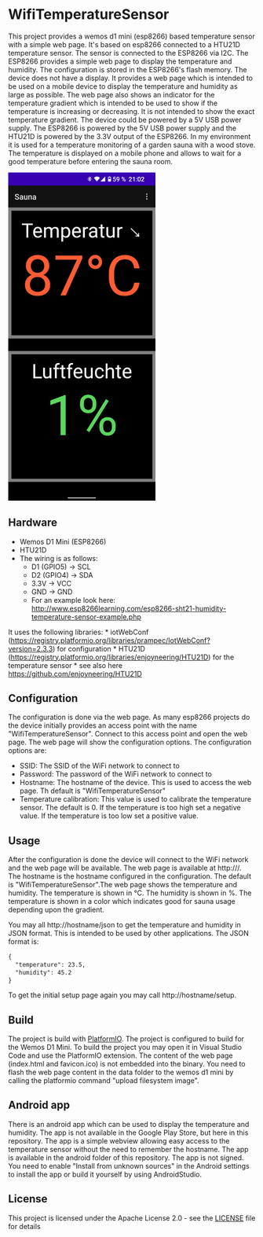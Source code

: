 # WifiTemperatureSensor
This project provides a wemos d1 mini (esp8266) based temperature sensor with a simple web page. 
It's based on esp8266 connected to a HTU21D temperature sensor. The sensor is connected to the ESP8266 via I2C. The ESP8266 provides a simple web page to display the temperature and humidity. The configuration is stored in the ESP8266's flash memory.
The device does not have a display. It provides a web page which is intended to be used on a mobile device to display the temperature and humidity as large as possible.
The web page also shows an indicator for the temperature gradient which is intended to be used to show if the temperature is increasing or decreasing. It is not intended to show the exact temperature gradient.
The device could be powered by a 5V USB power supply. The ESP8266 is powered by the 5V USB power supply and the HTU21D is powered by the 3.3V output of the ESP8266.
In my environment it is used for a temperature monitoring of a garden sauna with a wood stove. The temperature is displayed on a mobile phone and allows to wait for a good temperature before entering the sauna room.

<img src="https://github.com/fre4242/WifiTemperatureSensor/blob/main/WifiTemperatureSensorSample.png" width="300">

## Hardware
* Wemos D1 Mini (ESP8266)
* HTU21D
* The wiring is as follows:
    * D1 (GPIO5) -> SCL
    * D2 (GPIO4) -> SDA
    * 3.3V -> VCC
    * GND -> GND
    * For an example look here: http://www.esp8266learning.com/esp8266-sht21-humidity-temperature-sensor-example.php

It uses the following libraries:
    * iotWebConf (https://registry.platformio.org/libraries/prampec/IotWebConf?version=2.3.3) for configuration
    * HTU21D (https://registry.platformio.org/libraries/enjoyneering/HTU21D) for the temperature sensor
    * see also here https://github.com/enjoyneering/HTU21D

## Configuration
The configuration is done via the web page. As many esp8266 projects do the device initially provides an access point with the name "WifiTemperatureSensor". Connect to this access point and open the web page. The web page will show the configuration options. The configuration options are:
* SSID: The SSID of the WiFi network to connect to
* Password: The password of the WiFi network to connect to
* Hostname: The hostname of the device. This is used to access the web page. Th default is "WifiTemperatureSensor"
* Temperature calibration: This value is used to calibrate the temperature sensor. The default is 0. If the temperature is too high set a negative value. If the temperature is too low set a positive value.


## Usage
After the configuration is done the device will connect to the WiFi network and the web page will be available. The web page is available at http://<hostname>/. The hostname is the hostname configured in the configuration. The default is "WifiTemperatureSensor".The web page shows the temperature and humidity. The temperature is shown in °C. The humidity is shown in %. 
The temperature is shown in a color which indicates good for sauna usage depending upon the gradient.  

You may all http://hostname/json to get the temperature and humidity in JSON format. This is intended to be used by other applications. The JSON format is:
```
{
  "temperature": 23.5,
  "humidity": 45.2
}
```
To get the initial setup page again you may call http://hostname/setup.

## Build
The project is build with [PlatformIO](https://platformio.org/). The project is configured to build for the Wemos D1 Mini. To build the project you may open it in Visual Studio Code and use the PlatformIO extension. 
The content of the web page (index.html and favicon.ico) is not embedded into the binary. You need to flash the web page content in the data folder to the wemos d1 mini by calling the platformio command "upload filesystem image". 

## Android app
There is an android app which can be used to display the temperature and humidity. The app is not available in the Google Play Store, but here in this repository.
The app is a simple webview allowing easy access to the temperature sensor without the need to remember the hostname. The app is available in the android folder of this repository. The app is not signed. You need to enable "Install from unknown sources" in the Android settings to install the app or build it yourself by using AndroidStudio.

## License
This project is licensed under the Apache License 2.0 - see the [LICENSE](LICENSE) file for details
